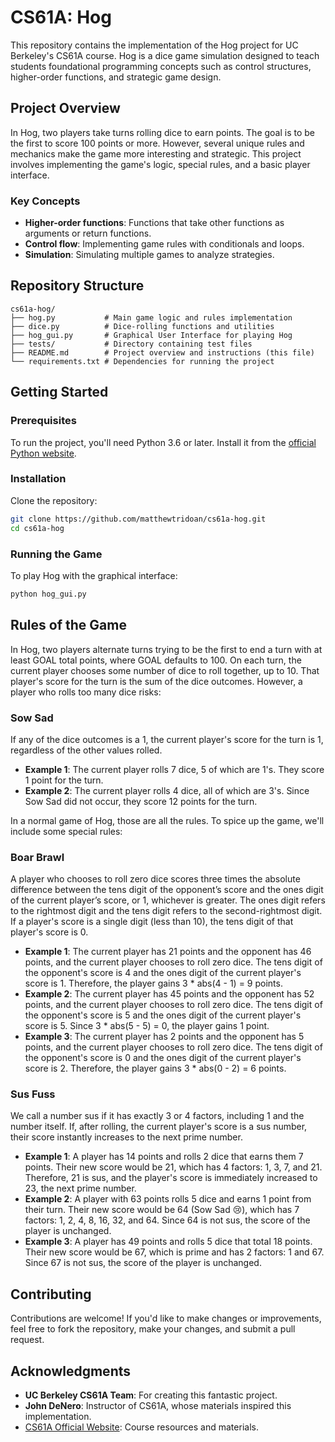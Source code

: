 # CS61A: Hog

This repository contains the implementation of the Hog project for UC Berkeley's CS61A course. Hog is a dice game simulation designed to teach students foundational programming concepts such as control structures, higher-order functions, and strategic game design.

## Project Overview
In Hog, two players take turns rolling dice to earn points. The goal is to be the first to score 100 points or more. However, several unique rules and mechanics make the game more interesting and strategic. This project involves implementing the game's logic, special rules, and a basic player interface.

### Key Concepts
- **Higher-order functions**: Functions that take other functions as arguments or return functions.
- **Control flow**: Implementing game rules with conditionals and loops.
- **Simulation**: Simulating multiple games to analyze strategies.

## Repository Structure
```
cs61a-hog/
├── hog.py           # Main game logic and rules implementation
├── dice.py          # Dice-rolling functions and utilities
├── hog_gui.py       # Graphical User Interface for playing Hog
├── tests/           # Directory containing test files
├── README.md        # Project overview and instructions (this file)
└── requirements.txt # Dependencies for running the project
```

## Getting Started

### Prerequisites
To run the project, you'll need Python 3.6 or later. Install it from the [official Python website](https://www.python.org/downloads/).

### Installation
Clone the repository:
```bash
git clone https://github.com/matthewtridoan/cs61a-hog.git
cd cs61a-hog
```

### Running the Game
To play Hog with the graphical interface:
```bash
python hog_gui.py
```

## Rules of the Game
In Hog, two players alternate turns trying to be the first to end a turn with at least GOAL total points, where GOAL defaults to 100. On each turn, the current player chooses some number of dice to roll together, up to 10. That player's score for the turn is the sum of the dice outcomes. However, a player who rolls too many dice risks:

### Sow Sad
If any of the dice outcomes is a 1, the current player's score for the turn is 1, regardless of the other values rolled.

- **Example 1**: The current player rolls 7 dice, 5 of which are 1's. They score 1 point for the turn.
- **Example 2**: The current player rolls 4 dice, all of which are 3's. Since Sow Sad did not occur, they score 12 points for the turn.

In a normal game of Hog, those are all the rules. To spice up the game, we'll include some special rules:

### Boar Brawl
A player who chooses to roll zero dice scores three times the absolute difference between the tens digit of the opponent’s score and the ones digit of the current player’s score, or 1, whichever is greater. The ones digit refers to the rightmost digit and the tens digit refers to the second-rightmost digit. If a player's score is a single digit (less than 10), the tens digit of that player's score is 0.

- **Example 1**: The current player has 21 points and the opponent has 46 points, and the current player chooses to roll zero dice. The tens digit of the opponent's score is 4 and the ones digit of the current player's score is 1. Therefore, the player gains 3 * abs(4 - 1) = 9 points.
- **Example 2**: The current player has 45 points and the opponent has 52 points, and the current player chooses to roll zero dice. The tens digit of the opponent's score is 5 and the ones digit of the current player's score is 5. Since 3 * abs(5 - 5) = 0, the player gains 1 point.
- **Example 3**: The current player has 2 points and the opponent has 5 points, and the current player chooses to roll zero dice. The tens digit of the opponent's score is 0 and the ones digit of the current player's score is 2. Therefore, the player gains 3 * abs(0 - 2) = 6 points.

### Sus Fuss
We call a number sus if it has exactly 3 or 4 factors, including 1 and the number itself. If, after rolling, the current player's score is a sus number, their score instantly increases to the next prime number.

- **Example 1**: A player has 14 points and rolls 2 dice that earns them 7 points. Their new score would be 21, which has 4 factors: 1, 3, 7, and 21. Therefore, 21 is sus, and the player's score is immediately increased to 23, the next prime number.
- **Example 2**: A player with 63 points rolls 5 dice and earns 1 point from their turn. Their new score would be 64 (Sow Sad 😢), which has 7 factors: 1, 2, 4, 8, 16, 32, and 64. Since 64 is not sus, the score of the player is unchanged.
- **Example 3**: A player has 49 points and rolls 5 dice that total 18 points. Their new score would be 67, which is prime and has 2 factors: 1 and 67. Since 67 is not sus, the score of the player is unchanged.

## Contributing
Contributions are welcome! If you'd like to make changes or improvements, feel free to fork the repository, make your changes, and submit a pull request.

## Acknowledgments
- **UC Berkeley CS61A Team**: For creating this fantastic project.
- **John DeNero**: Instructor of CS61A, whose materials inspired this implementation.
- [CS61A Official Website](https://cs61a.org/): Course resources and materials.
